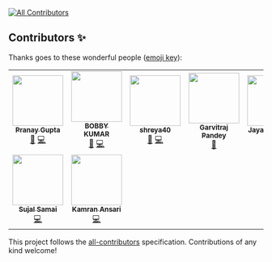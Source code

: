 
<!-- ALL-CONTRIBUTORS-BADGE:START - Do not remove or modify this section -->
[![All Contributors](https://img.shields.io/badge/all_contributors-9-orange.svg?style=flat-square)](#contributors-)
<!-- ALL-CONTRIBUTORS-BADGE:END -->
## Contributors ✨

Thanks goes to these wonderful people ([emoji key](https://allcontributors.org/docs/en/emoji-key)):

<!-- ALL-CONTRIBUTORS-LIST:START - Do not remove or modify this section -->
<!-- prettier-ignore-start -->
<!-- markdownlint-disable -->
<table>
  <tr>
    <td align="center"><a href="https://github.com/thepranaygupta"><img src="https://avatars.githubusercontent.com/u/64855541?v=4?s=100" width="100px;" alt=""/><br /><sub><b>Pranay Gupta</b></sub></a><br /><a href="#design-thepranaygupta" title="Design">🎨</a> <a href="https://github.com/Moosync/Moosync.github.io/commits?author=thepranaygupta" title="Code">💻</a></td>
    <td align="center"><a href="https://github.com/kashyap1905"><img src="https://avatars.githubusercontent.com/u/87887741?v=4?s=100" width="100px;" alt=""/><br /><sub><b>BOBBY KUMAR</b></sub></a><br /><a href="#design-kashyap1905" title="Design">🎨</a> <a href="https://github.com/Moosync/Moosync.github.io/commits?author=kashyap1905" title="Code">💻</a></td>
    <td align="center"><a href="https://github.com/shreya40"><img src="https://avatars.githubusercontent.com/u/88774355?v=4?s=100" width="100px;" alt=""/><br /><sub><b>shreya40</b></sub></a><br /><a href="#design-shreya40" title="Design">🎨</a> <a href="https://github.com/Moosync/Moosync.github.io/commits?author=shreya40" title="Code">💻</a></td>
    <td align="center"><a href="https://www.linkedin.com/in/garvitraj-pandey-5b1311155/"><img src="https://avatars.githubusercontent.com/u/62978449?v=4?s=100" width="100px;" alt=""/><br /><sub><b>Garvitraj Pandey</b></sub></a><br /><a href="#design-garvitraj" title="Design">🎨</a></td>
    <td align="center"><a href="https://github.com/jay-io"><img src="https://avatars.githubusercontent.com/u/55305804?v=4?s=100" width="100px;" alt=""/><br /><sub><b>Jayanta Pandit</b></sub></a><br /><a href="#content-jay-io" title="Content">🖋</a> <a href="https://github.com/Moosync/Moosync.github.io/commits?author=jay-io" title="Documentation">📖</a></td>
    <td align="center"><a href="https://github.com/undextered"><img src="https://avatars.githubusercontent.com/u/76005012?v=4?s=100" width="100px;" alt=""/><br /><sub><b>Abhimanyu Gabhrani</b></sub></a><br /><a href="https://github.com/Moosync/Moosync.github.io/commits?author=undextered" title="Code">💻</a></td>
    <td align="center"><a href="https://github.com/mchirag2002"><img src="https://avatars.githubusercontent.com/u/71757438?v=4?s=100" width="100px;" alt=""/><br /><sub><b>Chirag Mathur</b></sub></a><br /><a href="https://github.com/Moosync/Moosync.github.io/commits?author=mchirag2002" title="Code">💻</a></td>
  </tr>
  <tr>
    <td align="center"><a href="https://github.com/SujalSamai"><img src="https://avatars.githubusercontent.com/u/87236576?v=4?s=100" width="100px;" alt=""/><br /><sub><b>Sujal Samai</b></sub></a><br /><a href="https://github.com/Moosync/Moosync.github.io/commits?author=SujalSamai" title="Code">💻</a></td>
    <td align="center"><a href="https://github.com/ranmerc"><img src="https://avatars.githubusercontent.com/u/33200113?v=4?s=100" width="100px;" alt=""/><br /><sub><b>Kamran Ansari</b></sub></a><br /><a href="https://github.com/Moosync/Moosync.github.io/commits?author=ranmerc" title="Code">💻</a></td>
  </tr>
</table>

<!-- markdownlint-restore -->
<!-- prettier-ignore-end -->

<!-- ALL-CONTRIBUTORS-LIST:END -->

This project follows the [all-contributors](https://github.com/all-contributors/all-contributors) specification. Contributions of any kind welcome!